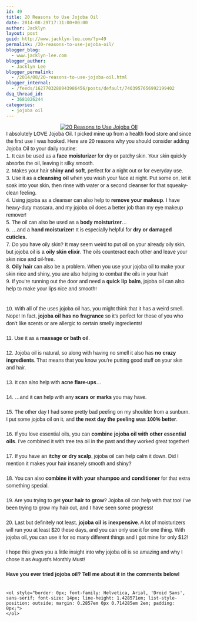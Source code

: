 ```yaml
---
id: 49
title: 20 Reasons to Use Jojoba Oil
date: 2014-08-29T17:31:00+00:00
author: Jacklyn
layout: post
guid: http://www.jacklyn-lee.com/?p=49
permalink: /20-reasons-to-use-jojoba-oil/
blogger_blog:
  - www.jacklyn-lee.com
blogger_author:
  - Jacklyn Lee
blogger_permalink:
  - /2014/08/20-reasons-to-use-jojoba-oil.html
blogger_internal:
  - /feeds/1627703288943986456/posts/default/7403957656992199402
dsq_thread_id:
  - 3681026244
categories:
  - jojoba oil
---
```

<input class="jpibfi" type="hidden" />

<div style="border: 0px; margin: 0px; padding: 0px;">
  <div style="clear: both; text-align: center;">
    <a href="http://i1.wp.com/www.jacklyn-lee.com/wp-content/uploads/2014/08/20ReasonstoUseJojobaOil.jpg" style="margin-left: 1em; margin-right: 1em;"><img alt="20 Reasons to Use Jojoba OIl" border="0" src="http://i1.wp.com/www.jacklyn-lee.com/wp-content/uploads/2014/08/20ReasonstoUseJojobaOil.jpg" title="20 Reasons to Use Jojoba OIl" data-recalc-dims="1" /></a>
  </div>
  
  <div style="clear: both; text-align: center;">
  </div>
  
  <div style="font-family: Helvetica, Arial, 'Droid Sans', sans-serif; font-size: 14px; line-height: 1.428571em;">
  </div>
  
  <div style="font-family: Helvetica, Arial, 'Droid Sans', sans-serif; font-size: 14px; line-height: 1.428571em;">
    I absolutely LOVE Jojoba Oil. I picked mine up from a health food store and since the first use I was hooked. Here are 20 reasons why you should consider adding Jojoba Oil to your daily routine:
  </div>
  
  <div style="font-family: Helvetica, Arial, 'Droid Sans', sans-serif; font-size: 14px; line-height: 1.428571em;">
  </div>
  
  <div style="font-family: Helvetica, Arial, 'Droid Sans', sans-serif; font-size: 14px; line-height: 1.428571em;">
    1. It can be used as a <b>face moisturizer</b>&nbsp;for dry or patchy skin. Your skin quickly absorbs the oil, leaving it silky smooth.
  </div>
  
  <div style="font-family: Helvetica, Arial, 'Droid Sans', sans-serif; font-size: 14px; line-height: 1.428571em;">
  </div>
  
  <div style="font-family: Helvetica, Arial, 'Droid Sans', sans-serif; font-size: 14px; line-height: 1.428571em;">
    2. Makes your hair <b>shiny and soft</b>, perfect for a night out or for everyday use.
  </div>
  
  <div style="font-family: Helvetica, Arial, 'Droid Sans', sans-serif; font-size: 14px; line-height: 1.428571em;">
  </div>
  
  <div style="font-family: Helvetica, Arial, 'Droid Sans', sans-serif; font-size: 14px; line-height: 1.428571em;">
    3. Use it as a <b>cleansing oil</b>&nbsp;when you wash your face at night. Put some on, let it soak into your skin, then rinse with water or a second cleanser for that squeaky-clean feeling.
  </div>
  
  <div style="font-family: Helvetica, Arial, 'Droid Sans', sans-serif; font-size: 14px; line-height: 1.428571em;">
  </div>
  
  <div style="font-family: Helvetica, Arial, 'Droid Sans', sans-serif; font-size: 14px; line-height: 1.428571em;">
    4. Using jojoba as a cleanser can also help to <b>remove your makeup</b>. I have heavy-duty mascara, and my jojoba oil does a better job than my eye makeup remover!
  </div>
  
  <div style="font-family: Helvetica, Arial, 'Droid Sans', sans-serif; font-size: 14px; line-height: 1.428571em;">
  </div>
  
  <div style="font-family: Helvetica, Arial, 'Droid Sans', sans-serif; font-size: 14px; line-height: 1.428571em;">
    5. The oil can also be used as a <b>body moisturizer</b>&#8230;
  </div>
  
  <div style="font-family: Helvetica, Arial, 'Droid Sans', sans-serif; font-size: 14px; line-height: 1.428571em;">
  </div>
  
  <div style="font-family: Helvetica, Arial, 'Droid Sans', sans-serif; font-size: 14px; line-height: 1.428571em;">
    6. &#8230;and a <b>hand moisturizer</b>! It is especially helpful for <b>dry or damaged cuticles.</b>
  </div>
  
  <div style="font-family: Helvetica, Arial, 'Droid Sans', sans-serif; font-size: 14px; line-height: 1.428571em;">
  </div>
  
  <div style="font-family: Helvetica, Arial, 'Droid Sans', sans-serif; font-size: 14px; line-height: 1.428571em;">
    7. Do you have oily skin? It may seem weird to put oil on your already oily skin, but jojoba oil is a <b>oily skin elixir</b>. The oils counteract each other and leave your skin nice and oil-free.
  </div>
  
  <div style="font-family: Helvetica, Arial, 'Droid Sans', sans-serif; font-size: 14px; line-height: 1.428571em;">
  </div>
  
  <div style="font-family: Helvetica, Arial, 'Droid Sans', sans-serif; font-size: 14px; line-height: 1.428571em;">
    8. <b>Oily hair </b>can also be a problem. When you use your jojoba oil to make your skin nice and shiny, you are also helping to combat the oils in your hair!
  </div>
  
  <div style="font-family: Helvetica, Arial, 'Droid Sans', sans-serif; font-size: 14px; line-height: 1.428571em;">
  </div>
  
  <div style="font-family: Helvetica, Arial, 'Droid Sans', sans-serif; font-size: 14px; line-height: 1.428571em;">
    9. If you&#8217;re running out the door and need a <b>quick lip balm</b>, jojoba oil can also help to make your lips nice and smooth!
  </div>
  
  <p>
    <span style="font-family: Helvetica, Arial, Droid Sans, sans-serif;"><span style="font-size: 14px; line-height: 1.428571em;"><br /></span></span><span style="font-family: Helvetica, Arial, Droid Sans, sans-serif;"><span style="font-size: 14px; line-height: 1.428571em;">10. With all of the uses jojoba oil has, you might think that it has a weird smell. Nope! In fact, </span></span><b style="font-family: Helvetica, Arial, 'Droid Sans', sans-serif; font-size: 14px; line-height: 1.428571em;">jojoba oil has no&nbsp;</b><span style="font-family: Helvetica, Arial, Droid Sans, sans-serif;"><span style="font-size: 14px; line-height: 19.9999942779541px;"><b>fragrance</b>&nbsp;so it&#8217;s perfect for those of you who don&#8217;t like scents or are allergic to certain smelly ingredients!</span></span><br /><span style="font-family: Helvetica, Arial, Droid Sans, sans-serif;"><span style="font-size: 14px; line-height: 19.9999942779541px;"><br /></span></span><span style="font-family: Helvetica, Arial, Droid Sans, sans-serif;"><span style="font-size: 14px; line-height: 19.9999942779541px;">11. Use it as a <b>massage or bath oil</b>.</span></span><br /><span style="font-family: Helvetica, Arial, Droid Sans, sans-serif;"><span style="font-size: 14px; line-height: 19.9999942779541px;"><br /></span></span><span style="font-family: Helvetica, Arial, Droid Sans, sans-serif;"><span style="font-size: 14px; line-height: 19.9999942779541px;">12. Jojoba oil is natural, so along with having no smell it also has <b>no crazy ingredients</b>. That means that you know you&#8217;re putting good stuff on your skin and hair.</span></span><br /><span style="font-family: Helvetica, Arial, Droid Sans, sans-serif;"><span style="font-size: 14px; line-height: 19.9999942779541px;"><br /></span></span><span style="font-family: Helvetica, Arial, Droid Sans, sans-serif;"><span style="font-size: 14px; line-height: 19.9999942779541px;">13. It can also help with <b>acne flare-ups</b>&#8230;</span></span><br /><span style="font-family: Helvetica, Arial, Droid Sans, sans-serif;"><span style="font-size: 14px; line-height: 19.9999942779541px;"><br /></span></span><span style="font-family: Helvetica, Arial, Droid Sans, sans-serif;"><span style="font-size: 14px; line-height: 19.9999942779541px;">14. &#8230;and it can help with any <b>scars or marks</b>&nbsp;you may have.</span></span><br /><span style="font-family: Helvetica, Arial, Droid Sans, sans-serif;"><span style="font-size: 14px; line-height: 19.9999942779541px;"><br /></span></span><span style="font-family: Helvetica, Arial, Droid Sans, sans-serif;"><span style="font-size: 14px; line-height: 19.9999942779541px;">15. The other day I had some pretty bad peeling on my shoulder from a sunburn. I put some jojoba oil on it, and <b>the next day the peeling was 100% better</b>.</span></span><br /><span style="font-family: Helvetica, Arial, Droid Sans, sans-serif;"><span style="font-size: 14px; line-height: 19.9999942779541px;"><br /></span></span><span style="font-family: Helvetica, Arial, Droid Sans, sans-serif;"><span style="font-size: 14px; line-height: 19.9999942779541px;">16. If you love essential oils, you can <b>combine jojoba oil with other essential oils</b>. I&#8217;ve combined it with tree tea oil in the past and they worked great together!</span></span><br /><span style="font-family: Helvetica, Arial, Droid Sans, sans-serif;"><span style="font-size: 14px; line-height: 19.9999942779541px;"><br /></span></span><span style="font-family: Helvetica, Arial, Droid Sans, sans-serif;"><span style="font-size: 14px; line-height: 19.9999942779541px;">17. If you have an <b>itchy or dry scalp</b>, jojoba oil can help calm it down. Did I mention it makes your hair insanely smooth and shiny?</span></span><br /><span style="font-family: Helvetica, Arial, Droid Sans, sans-serif;"><span style="font-size: 14px; line-height: 19.9999942779541px;"><br /></span></span><span style="font-family: Helvetica, Arial, Droid Sans, sans-serif;"><span style="font-size: 14px; line-height: 19.9999942779541px;">18. You can also <b>combine it with your shampoo and conditioner</b>&nbsp;for that extra something special.</span></span><br /><span style="font-family: Helvetica, Arial, Droid Sans, sans-serif;"><span style="font-size: 14px; line-height: 19.9999942779541px;"><br /></span></span><span style="font-family: Helvetica, Arial, Droid Sans, sans-serif;"><span style="font-size: 14px; line-height: 19.9999942779541px;">19. Are you trying to get <b>your hair to grow</b>? Jojoba oil can help with that too! I&#8217;ve been trying to grow my hair out, and I have seen some progress!</span></span><br /><span style="font-family: Helvetica, Arial, Droid Sans, sans-serif;"><span style="font-size: 14px; line-height: 19.9999942779541px;"><br /></span></span><span style="font-family: Helvetica, Arial, Droid Sans, sans-serif;"><span style="font-size: 14px; line-height: 19.9999942779541px;">20. Last but definitely not least, <b>jojoba oil is inexpensive</b>. A lot of moisturizers will run you at least $20 these days, and you can only use it for one thing. With jojoba oil, you can use it for so many different things and I got mine for only $12!</span></span><br /><span style="font-family: Helvetica, Arial, Droid Sans, sans-serif;"><span style="font-size: 14px; line-height: 19.9999942779541px;"><br /></span></span><span style="font-family: Helvetica, Arial, Droid Sans, sans-serif;"><span style="font-size: 14px; line-height: 19.9999942779541px;">I hope this gives you a little insight into why jojoba oil is so amazing and why I chose it as August&#8217;s Monthly Must!&nbsp;</span></span><br /><span style="font-family: Helvetica, Arial, Droid Sans, sans-serif;"><span style="font-size: 14px; line-height: 19.9999942779541px;"><b><br /></b></span></span><span style="font-family: Helvetica, Arial, Droid Sans, sans-serif;"><span style="font-size: 14px; line-height: 19.9999942779541px;"><b>Have you ever tried jojoba oil? Tell me about it in the comments below!</b></span></span><br /><span style="font-family: Helvetica, Arial, Droid Sans, sans-serif;"><span style="font-size: 14px; line-height: 19.9999942779541px;"><b><br /></b></span></span></div> 
    
    <ol style="border: 0px; font-family: Helvetica, Arial, 'Droid Sans', sans-serif; font-size: 14px; line-height: 1.428571em; list-style-position: outside; margin: 0.2857em 0px 0.714285em 2em; padding: 0px;">
    </ol>